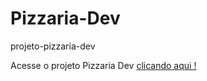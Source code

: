 # Pizzaria-Dev

projeto-pizzaria-dev

Acesse o projeto Pizzaria Dev <a href='https://rickrafael.github.io/form/'> clicando aqui ! </a>
